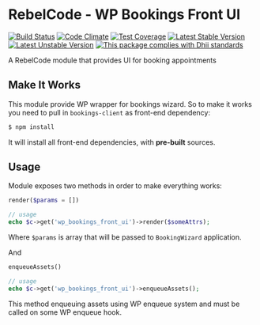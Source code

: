 # RebelCode - WP Bookings Front UI

[![Build Status](https://travis-ci.org/rebelcode/wp-bookings-front-ui.svg?branch=develop)](https://travis-ci.org/rebelcode/wp-bookings-front-ui)
[![Code Climate](https://codeclimate.com/github/rebelcode/wp-bookings-front-ui/badges/gpa.svg)](https://codeclimate.com/github/rebelcode/wp-bookings-front-ui)
[![Test Coverage](https://codeclimate.com/github/rebelcode/wp-bookings-front-ui/badges/coverage.svg)](https://codeclimate.com/github/rebelcode/wp-bookings-front-ui/coverage)
[![Latest Stable Version](https://poser.pugx.org/rebelcode/wp-bookings-front-ui/version)](https://packagist.org/packages/rebelcode/wp-bookings-front-ui)
[![Latest Unstable Version](https://poser.pugx.org/rebelcode/wp-bookings-front-ui/v/unstable)](https://packagist.org/packages/rebelcode/wp-bookings-front-ui)
[![This package complies with Dhii standards](https://img.shields.io/badge/Dhii-Compliant-green.svg?style=flat-square)][Dhii]

A RebelCode module that provides UI for booking appointments

[Dhii]: https://github.com/Dhii/dhii

## Make It Works

This module provide WP wrapper for bookings wizard. So to make it works you need to pull in `bookings-client` as front-end dependency:
```bash
$ npm install
```
It will install all front-end dependencies, with **pre-built** sources.

## Usage

Module exposes two methods in order to make everything works:
```php
render($params = [])

// usage
echo $c->get('wp_bookings_front_ui')->render($someAttrs);
```
Where `$params` is array that will be passed to `BookingWizard` application.

And
```php
enqueueAssets()

// usage
echo $c->get('wp_bookings_front_ui')->enqueueAssets();
```
This method enqueuing assets using WP enqueue system and must be called on some WP enqueue hook.
